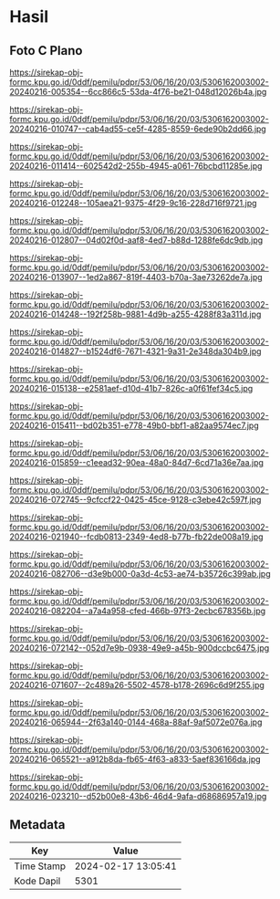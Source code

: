 # Hasil

## Foto C Plano

https://sirekap-obj-formc.kpu.go.id/0ddf/pemilu/pdpr/53/06/16/20/03/5306162003002-20240216-005354--6cc866c5-53da-4f76-be21-048d12026b4a.jpg

https://sirekap-obj-formc.kpu.go.id/0ddf/pemilu/pdpr/53/06/16/20/03/5306162003002-20240216-010747--cab4ad55-ce5f-4285-8559-6ede90b2dd66.jpg

https://sirekap-obj-formc.kpu.go.id/0ddf/pemilu/pdpr/53/06/16/20/03/5306162003002-20240216-011414--602542d2-255b-4945-a061-76bcbd11285e.jpg

https://sirekap-obj-formc.kpu.go.id/0ddf/pemilu/pdpr/53/06/16/20/03/5306162003002-20240216-012248--105aea21-9375-4f29-9c16-228d716f9721.jpg

https://sirekap-obj-formc.kpu.go.id/0ddf/pemilu/pdpr/53/06/16/20/03/5306162003002-20240216-012807--04d02f0d-aaf8-4ed7-b88d-1288fe6dc9db.jpg

https://sirekap-obj-formc.kpu.go.id/0ddf/pemilu/pdpr/53/06/16/20/03/5306162003002-20240216-013907--1ed2a867-819f-4403-b70a-3ae73262de7a.jpg

https://sirekap-obj-formc.kpu.go.id/0ddf/pemilu/pdpr/53/06/16/20/03/5306162003002-20240216-014248--192f258b-9881-4d9b-a255-4288f83a311d.jpg

https://sirekap-obj-formc.kpu.go.id/0ddf/pemilu/pdpr/53/06/16/20/03/5306162003002-20240216-014827--b1524df6-7671-4321-9a31-2e348da304b9.jpg

https://sirekap-obj-formc.kpu.go.id/0ddf/pemilu/pdpr/53/06/16/20/03/5306162003002-20240216-015138--e2581aef-d10d-41b7-826c-a0f61fef34c5.jpg

https://sirekap-obj-formc.kpu.go.id/0ddf/pemilu/pdpr/53/06/16/20/03/5306162003002-20240216-015411--bd02b351-e778-49b0-bbf1-a82aa9574ec7.jpg

https://sirekap-obj-formc.kpu.go.id/0ddf/pemilu/pdpr/53/06/16/20/03/5306162003002-20240216-015859--c1eead32-90ea-48a0-84d7-6cd71a36e7aa.jpg

https://sirekap-obj-formc.kpu.go.id/0ddf/pemilu/pdpr/53/06/16/20/03/5306162003002-20240216-072745--9cfccf22-0425-45ce-9128-c3ebe42c597f.jpg

https://sirekap-obj-formc.kpu.go.id/0ddf/pemilu/pdpr/53/06/16/20/03/5306162003002-20240216-021940--fcdb0813-2349-4ed8-b77b-fb22de008a19.jpg

https://sirekap-obj-formc.kpu.go.id/0ddf/pemilu/pdpr/53/06/16/20/03/5306162003002-20240216-082706--d3e9b000-0a3d-4c53-ae74-b35726c399ab.jpg

https://sirekap-obj-formc.kpu.go.id/0ddf/pemilu/pdpr/53/06/16/20/03/5306162003002-20240216-082204--a7a4a958-cfed-466b-97f3-2ecbc678356b.jpg

https://sirekap-obj-formc.kpu.go.id/0ddf/pemilu/pdpr/53/06/16/20/03/5306162003002-20240216-072142--052d7e9b-0938-49e9-a45b-900dccbc6475.jpg

https://sirekap-obj-formc.kpu.go.id/0ddf/pemilu/pdpr/53/06/16/20/03/5306162003002-20240216-071607--2c489a26-5502-4578-b178-2696c6d9f255.jpg

https://sirekap-obj-formc.kpu.go.id/0ddf/pemilu/pdpr/53/06/16/20/03/5306162003002-20240216-065944--2f63a140-0144-468a-88af-9af5072e076a.jpg

https://sirekap-obj-formc.kpu.go.id/0ddf/pemilu/pdpr/53/06/16/20/03/5306162003002-20240216-065521--a912b8da-fb65-4f63-a833-5aef836166da.jpg

https://sirekap-obj-formc.kpu.go.id/0ddf/pemilu/pdpr/53/06/16/20/03/5306162003002-20240216-023210--d52b00e8-43b6-46d4-9afa-d68686957a19.jpg


## Metadata

| Key        | Value               |
| ---------- | ------------------- |
| Time Stamp | 2024-02-17 13:05:41 |
| Kode Dapil | 5301                |




